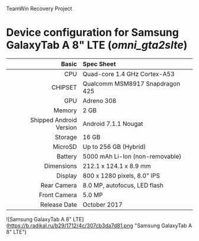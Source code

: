 TeamWin Recovery Project

Device configuration for Samsung GalaxyTab A 8" LTE  (_omni_gta2slte_)
======================================================================

Basic   | Spec Sheet
-------:|:-------------------------
CPU     | Quad-core 1.4 GHz Cortex-A53
CHIPSET | Qualcomm MSM8917 Snapdragon 425
GPU     | Adreno 308
Memory  | 2 GB
Shipped Android Version | Android 7.1.1 Nougat
Storage | 16 GB
MicroSD | Up to 256 GB (Hybrid)
Battery | 5000 mAh Li-Ion (non-removable)
Dimensions | 212.1 x 124.1 x 8.9 mm
Display | 800 x 1280 pixels, 8.0" IPS
Rear Camera  | 8.0 MP, autofocus, LED flash
Front Camera | 5.0 MP
Release Date | October 2017

![Samsung GalaxyTab A 8" LTE](https://b.radikal.ru/b29/1712/4c/307cb3da7d81.png "Samsung GalaxyTab A 8" LTE")

